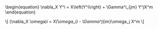 \begin{equation}
\nabla_X Y^i = X\left(Y^i\right) + \Gamma^i_{jm} Y^jX^m
\end{equation}

\\[
(\nabla_X \omega)_i = X(\omega_i) - \Gamma^j_{im}\omega_j X^m
\\]